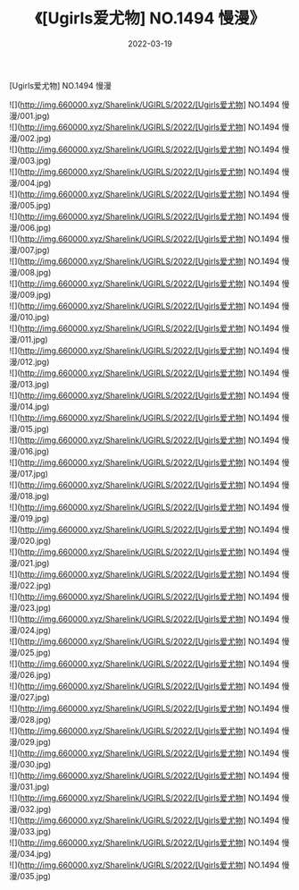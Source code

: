 ﻿---
layout: post
title:  《[Ugirls爱尤物] NO.1494 慢漫》
date:   2022-03-19
img: http://img.660000.xyz/Sharelink/UGIRLS/2022/[Ugirls爱尤物] NO.1494 慢漫/000.jpg
categories: [美女, 清纯, 唯美]
---

[Ugirls爱尤物] NO.1494 慢漫

 ![](http://img.660000.xyz/Sharelink/UGIRLS/2022/[Ugirls爱尤物] NO.1494 慢漫/001.jpg) <br>![](http://img.660000.xyz/Sharelink/UGIRLS/2022/[Ugirls爱尤物] NO.1494 慢漫/002.jpg) <br>![](http://img.660000.xyz/Sharelink/UGIRLS/2022/[Ugirls爱尤物] NO.1494 慢漫/003.jpg) <br>![](http://img.660000.xyz/Sharelink/UGIRLS/2022/[Ugirls爱尤物] NO.1494 慢漫/004.jpg) <br>![](http://img.660000.xyz/Sharelink/UGIRLS/2022/[Ugirls爱尤物] NO.1494 慢漫/005.jpg) <br>![](http://img.660000.xyz/Sharelink/UGIRLS/2022/[Ugirls爱尤物] NO.1494 慢漫/006.jpg) <br>![](http://img.660000.xyz/Sharelink/UGIRLS/2022/[Ugirls爱尤物] NO.1494 慢漫/007.jpg) <br>![](http://img.660000.xyz/Sharelink/UGIRLS/2022/[Ugirls爱尤物] NO.1494 慢漫/008.jpg) <br>![](http://img.660000.xyz/Sharelink/UGIRLS/2022/[Ugirls爱尤物] NO.1494 慢漫/009.jpg) <br>![](http://img.660000.xyz/Sharelink/UGIRLS/2022/[Ugirls爱尤物] NO.1494 慢漫/010.jpg) <br>![](http://img.660000.xyz/Sharelink/UGIRLS/2022/[Ugirls爱尤物] NO.1494 慢漫/011.jpg) <br>![](http://img.660000.xyz/Sharelink/UGIRLS/2022/[Ugirls爱尤物] NO.1494 慢漫/012.jpg) <br>![](http://img.660000.xyz/Sharelink/UGIRLS/2022/[Ugirls爱尤物] NO.1494 慢漫/013.jpg) <br>![](http://img.660000.xyz/Sharelink/UGIRLS/2022/[Ugirls爱尤物] NO.1494 慢漫/014.jpg) <br>![](http://img.660000.xyz/Sharelink/UGIRLS/2022/[Ugirls爱尤物] NO.1494 慢漫/015.jpg) <br>![](http://img.660000.xyz/Sharelink/UGIRLS/2022/[Ugirls爱尤物] NO.1494 慢漫/016.jpg) <br>![](http://img.660000.xyz/Sharelink/UGIRLS/2022/[Ugirls爱尤物] NO.1494 慢漫/017.jpg) <br>![](http://img.660000.xyz/Sharelink/UGIRLS/2022/[Ugirls爱尤物] NO.1494 慢漫/018.jpg) <br>![](http://img.660000.xyz/Sharelink/UGIRLS/2022/[Ugirls爱尤物] NO.1494 慢漫/019.jpg) <br>![](http://img.660000.xyz/Sharelink/UGIRLS/2022/[Ugirls爱尤物] NO.1494 慢漫/020.jpg) <br>![](http://img.660000.xyz/Sharelink/UGIRLS/2022/[Ugirls爱尤物] NO.1494 慢漫/021.jpg) <br>![](http://img.660000.xyz/Sharelink/UGIRLS/2022/[Ugirls爱尤物] NO.1494 慢漫/022.jpg) <br>![](http://img.660000.xyz/Sharelink/UGIRLS/2022/[Ugirls爱尤物] NO.1494 慢漫/023.jpg) <br>![](http://img.660000.xyz/Sharelink/UGIRLS/2022/[Ugirls爱尤物] NO.1494 慢漫/024.jpg) <br>![](http://img.660000.xyz/Sharelink/UGIRLS/2022/[Ugirls爱尤物] NO.1494 慢漫/025.jpg) <br>![](http://img.660000.xyz/Sharelink/UGIRLS/2022/[Ugirls爱尤物] NO.1494 慢漫/026.jpg) <br>![](http://img.660000.xyz/Sharelink/UGIRLS/2022/[Ugirls爱尤物] NO.1494 慢漫/027.jpg) <br>![](http://img.660000.xyz/Sharelink/UGIRLS/2022/[Ugirls爱尤物] NO.1494 慢漫/028.jpg) <br>![](http://img.660000.xyz/Sharelink/UGIRLS/2022/[Ugirls爱尤物] NO.1494 慢漫/029.jpg) <br>![](http://img.660000.xyz/Sharelink/UGIRLS/2022/[Ugirls爱尤物] NO.1494 慢漫/030.jpg) <br>![](http://img.660000.xyz/Sharelink/UGIRLS/2022/[Ugirls爱尤物] NO.1494 慢漫/031.jpg) <br>![](http://img.660000.xyz/Sharelink/UGIRLS/2022/[Ugirls爱尤物] NO.1494 慢漫/032.jpg) <br>![](http://img.660000.xyz/Sharelink/UGIRLS/2022/[Ugirls爱尤物] NO.1494 慢漫/033.jpg) <br>![](http://img.660000.xyz/Sharelink/UGIRLS/2022/[Ugirls爱尤物] NO.1494 慢漫/034.jpg) <br>![](http://img.660000.xyz/Sharelink/UGIRLS/2022/[Ugirls爱尤物] NO.1494 慢漫/035.jpg) <br>